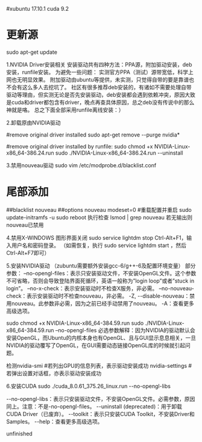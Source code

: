 #xubuntu 17.10.1 cuda 9.2
# 更新源
sudo apt-get update

1.NVIDIA Driver安装相关
	安装驱动共有四种方法：PPA源，附加驱动安装，deb安装，runfile安装。
	为避免一些问题：
		实测官方PPA（测试）源带宽低，科学上网也无明显效果。
		附加驱动由ubuntu等提供，未实测，只觉得自带的要是靠谱也不会有这么多人去挖坑了。
		社区有很多推荐deb安装的，有诸如不需要处理自带驱动等理由，但实测无论是否先安装驱动，deb安装都会遇到依赖冲突，原因大致是cuda和driver都包含有driver，晚点再查具体原因，总之deb没有传说中的那么神就是咯。
	总之下面全部采用runfile离线安装：）

2.卸载原由NVIDIA驱动

#remove original driver installed
sudo apt-get remove --purge nvidia*

#remove original driver installed by runfile:
sudo chmod +x NVIDIA-Linux-x86_64-386.24.run
sudo ./NVIDIA-Linux-x86_64-386.24.run --uninstall

3.禁用nouveau驱动
sudo vim /etc/modprobe.d/blacklist.conf
# 尾部添加
##blacklist nouveau
##options nouveau modeset=0
#重载配置并重启
sudo update-initramfs -u
sudo reboot
执行检查
lsmod | grep nouveau
若无输出则nouveau已禁用

4.禁用X-WINDOWS
图形界面关闭
sudo service lightdm stop
Ctrl-Alt+F1，输入用户名和密码登录。
（如需恢复，执行 sudo service lightdm start ，然后Ctrl-Alt+F7即可）

5.安装NVIDIA驱动
（zubuntu需要额外安装gcc-6/g++-6及配置环境变量）
部分参数：
–no-opengl-files：表示只安装驱动文件，不安装OpenGL文件。这个参数不可省略，否则会导致登陆界面死循环，英语一般称为”login loop”或者”stuck in login”。
–no-x-check：表示安装驱动时不检查X服务，非必需。
–no-nouveau-check：表示安装驱动时不检查nouveau，非必需。
-Z, --disable-nouveau：禁用nouveau。此参数非必需，因为之前已经手动禁用了nouveau。
-A：查看更多高级选项。

sudo chmod +x NVIDIA-Linux-x86_64-384.59.run
sudo ./NVIDIA-Linux-x86_64-384.59.run –no-opengl-files
必选参数解释：因为NVIDIA的驱动默认会安装OpenGL，而Ubuntu的内核本身也有OpenGL、且与GUI显示息息相关，一旦NVIDIA的驱动覆写了OpenGL，在GUI需要动态链接OpenGL库的时候就引起问题。

检测nvidia-smi #若列出GPU的信息列表，表示驱动安装成功
nvidia-settings #若弹出设置对话框，亦表示驱动安装成功

6.安装CUDA
sudo ./cuda_8.0.61_375.26_linux.run --no-opengl-libs

--no-opengl-libs：表示只安装驱动文件，不安装OpenGL文件。必需参数，原因同上。注意：不是-no-opengl-files。
--uninstall (deprecated)：用于卸载CUDA Driver（已废弃）。
--toolkit：表示只安装CUDA Toolkit，不安装Driver和Samples。
--help：查看更多高级选项。

unfinished
